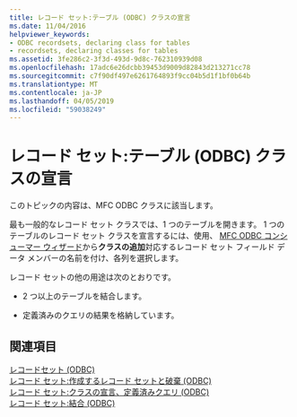```yaml
---
title: レコード セット:テーブル (ODBC) クラスの宣言
ms.date: 11/04/2016
helpviewer_keywords:
- ODBC recordsets, declaring class for tables
- recordsets, declaring classes for tables
ms.assetid: 3fe286c2-3f3d-493d-9d8c-762310939d08
ms.openlocfilehash: 17adc6e26dcbb39453d9009d82843d213271cc78
ms.sourcegitcommit: c7f90df497e6261764893f9cc04b5d1f1bf0b64b
ms.translationtype: MT
ms.contentlocale: ja-JP
ms.lasthandoff: 04/05/2019
ms.locfileid: "59038249"
---
```

# <a name="recordset-declaring-a-class-for-a-table-odbc"></a>レコード セット:テーブル (ODBC) クラスの宣言

このトピックの内容は、MFC ODBC クラスに該当します。

最も一般的なレコード セット クラスでは、1 つのテーブルを開きます。 1 つのテーブルのレコード セット クラスを宣言するには、使用、 [MFC ODBC コンシューマー ウィザード](../../mfc/reference/adding-an-mfc-odbc-consumer.md)から**クラスの追加**対応するレコード セット フィールド データ メンバーの名前を付け、各列を選択します。

レコード セットの他の用途は次のとおりです。

- 2 つ以上のテーブルを結合します。

- 定義済みのクエリの結果を格納しています。

## <a name="see-also"></a>関連項目

[レコードセット (ODBC)](../../data/odbc/recordset-odbc.md)<br/>
[レコード セット:作成するレコード セットと破棄 (ODBC)](../../data/odbc/recordset-creating-and-closing-recordsets-odbc.md)<br/>
[レコード セット:クラスの宣言、定義済みクエリ (ODBC)](../../data/odbc/recordset-declaring-a-class-for-a-predefined-query-odbc.md)<br/>
[レコード セット:結合 (ODBC)](../../data/odbc/recordset-performing-a-join-odbc.md)